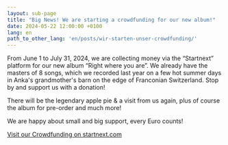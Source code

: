 ```yaml
---
layout: sub-page
title: "Big News! We are starting a crowdfunding for our new album!"
date: 2024-05-22 12:00:00 +0100
lang: en
path_to_other_lang: 'en/posts/wir-starten-unser-crowdfunding/'
---
```


From June 1 to July 31, 2024, we are collecting money via the “Startnext” platform for our new album “Right where you are”. We already have the masters of 8 songs, which we recorded last year on a few hot summer days in Anka's grandmother's barn on the edge of Franconian Switzerland. Stop by and support us with a donation! 

There will be the legendary apple pie & a visit from us again, plus of course the album for pre-order and much more!

We are happy about small and big support, every Euro counts! 

[Visit our Crowdfunding on startnext.com](https://www.startnext.com/nbtf-right-where-you-are)
